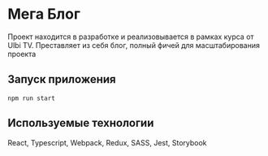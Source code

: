 ﻿# Мега Блог

Проект находится в разработке и реализовывается в рамках курса от Ulbi TV. Преставляет из себя блог, полный фичей для масштабирования проекта

## Запуск приложения

```
npm run start
```

## Используемые технологии

React, Typescript, Webpack, Redux, SASS, Jest, Storybook

